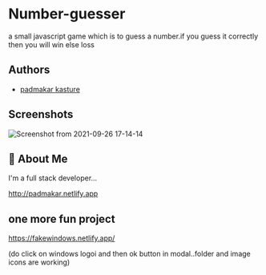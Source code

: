 
# Number-guesser

a small javascript game which is to guess a number.if you guess it correctly then you will win else loss


## Authors

- [padmakar kasture](https://github.com/padmakarkasture)


## Screenshots
![Screenshot from 2021-09-26 17-14-14](https://user-images.githubusercontent.com/51418366/134806749-e9ded0e3-bbd1-4a7a-892a-807f4941178f.png)


## 🚀 About Me
I'm a full stack developer...

http://padmakar.netlify.app

## one more fun project 
https://fakewindows.netlify.app/

(do click on windows logoi and then ok button in modal..folder and image icons are working)

  
